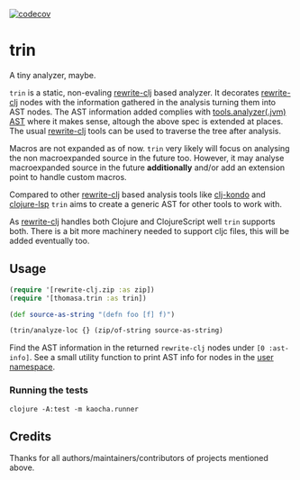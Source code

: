 [![codecov](https://codecov.io/gh/benedekfazekas/trin/branch/master/graph/badge.svg)](https://codecov.io/gh/benedekfazekas/trin)

# trin

A tiny analyzer, maybe.

`trin` is a static, non-evaling [rewrite-clj](https://github.com/xsc/rewrite-clj) based analyzer. It decorates [rewrite-clj](https://github.com/xsc/rewrite-clj) nodes with the information gathered in the analysis turning them into AST nodes. The AST information added complies with [tools.analyzer(.jvm) AST](http://clojure.github.io/tools.analyzer.jvm/spec/quickref.html) where it makes sense, altough the above spec is extended at places. The usual [rewrite-clj](https://github.com/xsc/rewrite-clj) tools can be used to traverse the tree after analysis.

Macros are not expanded as of now. `trin` very likely will focus on analysing the non macroexpanded source in the future too. However, it may analyse macroexpanded source in the future **additionally** and/or add an extension point to handle custom macros.

Compared to other [rewrite-clj](https://github.com/xsc/rewrite-clj) based analysis tools like [clj-kondo](https://github.com/borkdude/clj-kondo) and [clojure-lsp](https://github.com/snoe/clojure-lsp) `trin` aims to create a generic AST for other tools to work with.

As [rewrite-clj](https://github.com/xsc/rewrite-clj) handles both Clojure and ClojureScript well `trin` supports both. There is a bit more machinery needed to support cljc files, this will be added eventually too.

## Usage

```clojure
(require '[rewrite-clj.zip :as zip])
(require '[thomasa.trin :as trin])

(def source-as-string "(defn foo [f] f)")

(trin/analyze-loc {} (zip/of-string source-as-string)
```

Find the AST information in the returned `rewrite-clj` nodes under `[0 :ast-info]`. See a small utility function to print AST info for nodes in the [user namespace](dev/user.clj).

### Running the tests

```
clojure -A:test -m kaocha.runner
```

## Credits

Thanks for all authors/maintainers/contributors of projects mentioned above.
